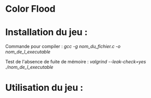 # Color Flood

# Installation du jeu :


Commande pour compiler :
<em>gcc -g nom_du_fichier.c -o nom_de_l_executable</em>


Test de l'absence de fuite de mémoire : 
<em> valgrind --leak-check=yes ./nom_de_l_executable </em>



# Utilisation du jeu :


